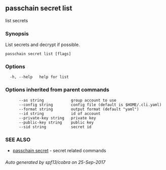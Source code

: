 ## passchain secret list

list secrets

### Synopsis


List secrets and decrypt if possible.

```
passchain secret list [flags]
```

### Options

```
  -h, --help   help for list
```

### Options inherited from parent commands

```
      --as string            group account to use
      --config string        config file (default is $HOME/.cli.yaml)
      --format string        output format (default "yaml")
      --id string            id of account
      --private-key string   private key
      --public-key string    public key
      --sid string           secret id
```

### SEE ALSO
* [passchain secret](passchain_secret.md)	 - secret related commands

###### Auto generated by spf13/cobra on 25-Sep-2017
